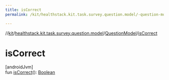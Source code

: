 ```yaml
---
title: isCorrect
permalink: /kit/healthstack.kit.task.survey.question.model/-question-model/is-correct.html

---
```

//[kit](/kit.html)/[healthstack.kit.task.survey.question.model](../index.html)/[QuestionModel](index.html)/[isCorrect](is-correct.html)



# isCorrect



[androidJvm]\
fun [isCorrect](is-correct.html)(): [Boolean](https://kotlinlang.org/api/latest/jvm/stdlib/kotlin/-boolean/index.html)




